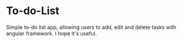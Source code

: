 # To-do-List
Simple to-do list app, allowing users to add, edit and delete tasks with angular framework. I hope it's useful.
